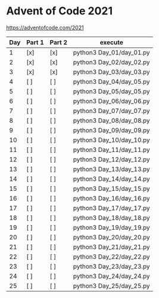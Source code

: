 # Advent of Code 2021
https://adventofcode.com/2021


| Day | Part 1 | Part 2 | execute                  |
|-----|--------|--------|--------------------------|
|  1  | [x]    | [x]    | python3 Day_01/day_01.py |
|  2  | [x]    | [x]    | python3 Day_02/day_02.py |
|  3  | [x]    | [x]    | python3 Day_03/day_03.py |
|  4  | [ ]    | [ ]    | python3 Day_04/day_05.py |
|  5  | [ ]    | [ ]    | python3 Day_05/day_05.py |
|  6  | [ ]    | [ ]    | python3 Day_06/day_06.py |
|  7  | [ ]    | [ ]    | python3 Day_07/day_07.py |
|  8  | [ ]    | [ ]    | python3 Day_08/day_08.py |
|  9  | [ ]    | [ ]    | python3 Day_09/day_09.py |
| 10  | [ ]    | [ ]    | python3 Day_10/day_10.py |
| 11  | [ ]    | [ ]    | python3 Day_11/day_11.py |
| 12  | [ ]    | [ ]    | python3 Day_12/day_12.py |
| 13  | [ ]    | [ ]    | python3 Day_13/day_13.py |
| 14  | [ ]    | [ ]    | python3 Day_14/day_14.py |
| 15  | [ ]    | [ ]    | python3 Day_15/day_15.py |
| 16  | [ ]    | [ ]    | python3 Day_16/day_16.py |
| 17  | [ ]    | [ ]    | python3 Day_17/day_17.py |
| 18  | [ ]    | [ ]    | python3 Day_18/day_18.py |
| 19  | [ ]    | [ ]    | python3 Day_19/day_19.py |
| 20  | [ ]    | [ ]    | python3 Day_20/day_20.py |
| 21  | [ ]    | [ ]    | python3 Day_21/day_21.py |
| 22  | [ ]    | [ ]    | python3 Day_22/day_22.py |
| 23  | [ ]    | [ ]    | python3 Day_23/day_23.py |
| 24  | [ ]    | [ ]    | python3 Day_24/day_24.py |
| 25  | [ ]    | [ ]    | python3 Day_25/day_25.py |
